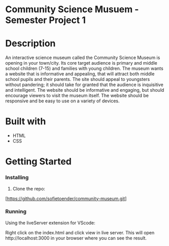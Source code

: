# Community Science Musuem - Semester Project 1

# Description

An interactive science museum called the Community Science Museum is opening in your town/city. Its core target audience is primary and middle school children (7-15) and families with young children. The museum wants a website that is informative and appealing, that will attract both middle school pupils and their parents. The site should appeal to youngsters without pandering; it should take for granted that the audience is inquisitive and intelligent. The website should be informative and engaging, but should encourage viewers to visit the museum itself. The website should be responsive and be easy to use on a variety of devices.

# Built with
- HTML
- CSS

# Getting Started

### Installing
1. Clone the repo:

[https://github.com/sofietoender/community-museum.git]

### Running
Using the liveServer extension for VScode:

Right click on the index.html and click view in live server. This will open http://localhost:3000 in your browser where you can see the result.


